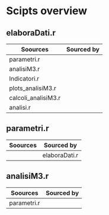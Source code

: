 # Scipts overview

## elaboraDati.r

| Soources | Sourced by |
| -------- | ---------- |
| parametri.r | |
| analisiM3.r | |
| Indicatori.r | |
| plots_analisiM3.r | |
| calcoli_analisiM3.r | |
| analisi.r | |

## parametri.r

| Soources | Sourced by |
| -------- | ---------- |
|          | elaboraDati.r |

## analisiM3.r 

| Soources | Sourced by |
| -------- | ---------- |
| parametri.r | |
